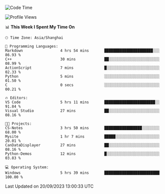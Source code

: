 <!--START_SECTION:waka-->
![Code Time](http://img.shields.io/badge/Code%20Time-1%2C256%20hrs%2012%20mins-blue)

![Profile Views](http://img.shields.io/badge/Profile%20Views-3-blue)

📊 **This Week I Spent My Time On** 

```text
🕑︎ Time Zone: Asia/Shanghai

💬 Programming Languages: 
Markdown                 4 hrs 54 mins       ██████████████████████░░░   86.93 % 
C++                      30 mins             ██░░░░░░░░░░░░░░░░░░░░░░░   08.99 % 
ActionScript             7 mins              █░░░░░░░░░░░░░░░░░░░░░░░░   02.33 % 
Python                   5 mins              ░░░░░░░░░░░░░░░░░░░░░░░░░   01.50 % 
C                        0 secs              ░░░░░░░░░░░░░░░░░░░░░░░░░   00.21 % 

🔥 Editors: 
VS Code                  5 hrs 11 mins       ███████████████████████░░   91.84 % 
Visual Studio            27 mins             ██░░░░░░░░░░░░░░░░░░░░░░░   08.16 % 

🐱‍💻 Projects: 
CS-Notes                 3 hrs 50 mins       █████████████████░░░░░░░░   68.00 % 
Mysite                   1 hr 7 mins         █████░░░░░░░░░░░░░░░░░░░░   20.01 % 
CanDataDisplayer         27 mins             ██░░░░░░░░░░░░░░░░░░░░░░░   08.16 % 
Python-Demos             12 mins             █░░░░░░░░░░░░░░░░░░░░░░░░   03.83 % 

💻 Operating System: 
Windows                  5 hrs 39 mins       █████████████████████████   100.00 % 
```


 Last Updated on 20/09/2023 13:00:33 UTC
<!--END_SECTION:waka-->